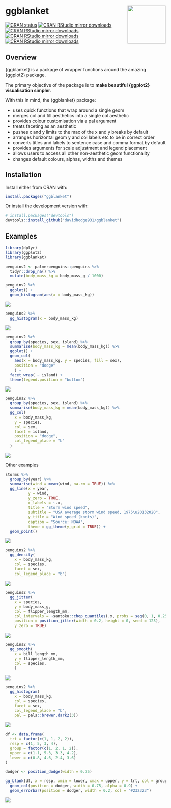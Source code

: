 
<!-- README.md is generated from README.Rmd. Please edit that file -->

# ggblanket <img src="man/figures/logo.png" align="right" width="120" />

<!-- badges: start -->

[![CRAN
status](https://www.r-pkg.org/badges/version/ggblanket)](https://CRAN.R-project.org/package=ggblanket)
[![CRAN RStudio mirror
downloads](https://cranlogs.r-pkg.org/badges/grand-total/ggblanket?color=lightgrey)](https://r-pkg.org/pkg/ggblanket)
[![CRAN RStudio mirror
downloads](https://cranlogs.r-pkg.org/badges/last-month/ggblanket?color=lightgrey)](https://r-pkg.org/pkg/ggblanket)
[![CRAN RStudio mirror
downloads](https://cranlogs.r-pkg.org/badges/last-week/ggblanket?color=lightgrey)](https://r-pkg.org/pkg/ggblanket)
[![CRAN RStudio mirror
downloads](https://cranlogs.r-pkg.org/badges/last-day/ggblanket?color=lightgrey)](https://r-pkg.org/pkg/ggblanket)
<!-- badges: end -->

## Overview

{ggblanket} is a package of wrapper functions around the amazing
{ggplot2} package.

The primary objective of the package is to **make beautiful {ggplot2}
visualisation simpler**.

With this in mind, the {ggblanket} package:

-   uses quick functions that wrap around a single geom
-   merges col and fill aesthetics into a single col aesthetic
-   provides colour customisation via a pal argument
-   treats faceting as an aesthetic
-   pushes x and y limits to the max of the x and y breaks by default
-   arranges horizontal geom y and col labels etc to be in correct order
-   converts titles and labels to sentence case and comma format by
    default
-   provides arguments for scale adjustment and legend placement
-   allows users to access all other non-aesthetic geom functionality
-   changes default colours, alphas, widths and themes

## Installation

Install either from CRAN with:

``` r
install.packages("ggblanket")
```

Or install the development version with:

``` r
# install.packages("devtools")
devtools::install_github("davidhodge931/ggblanket")
```

## Examples

``` r
library(dplyr)
library(ggplot2)
library(ggblanket)

penguins2 <- palmerpenguins::penguins %>% 
  tidyr::drop_na() %>% 
  mutate(body_mass_kg = body_mass_g / 1000) 
```

``` r
penguins2 %>% 
  ggplot() +
  geom_histogram(aes(x = body_mass_kg)) 
```

![](man/figures/README-unnamed-chunk-3-1.png)<!-- -->

``` r
penguins2 %>% 
  gg_histogram(x = body_mass_kg) 
```

![](man/figures/README-unnamed-chunk-4-1.png)<!-- -->

``` r
penguins2 %>%
  group_by(species, sex, island) %>%
  summarise(body_mass_kg = mean(body_mass_kg)) %>%
  ggplot() +
  geom_col(
    aes(x = body_mass_kg, y = species, fill = sex), 
    position = "dodge"
    ) +
  facet_wrap( ~ island) +
  theme(legend.position = "bottom")
```

![](man/figures/README-unnamed-chunk-5-1.png)<!-- -->

``` r
penguins2 %>%
  group_by(species, sex, island) %>%
  summarise(body_mass_kg = mean(body_mass_kg)) %>%
  gg_col(
    x = body_mass_kg,
    y = species,
    col = sex,
    facet = island,
    position = "dodge",
    col_legend_place = "b"
  )
```

![](man/figures/README-unnamed-chunk-6-1.png)<!-- -->

Other examples

``` r
storms %>% 
  group_by(year) %>% 
  summarise(wind = mean(wind, na.rm = TRUE)) %>% 
  gg_line(x = year, 
          y = wind, 
          y_zero = TRUE,
          x_labels = ~.x, 
          title = "Storm wind speed",
          subtitle = "USA average storm wind speed, 1975\u20132020", 
          y_title = "Wind speed (knots)", 
          caption = "Source: NOAA",
          theme = gg_theme(y_grid = TRUE)) +
  geom_point()
```

![](man/figures/README-unnamed-chunk-7-1.png)<!-- -->

``` r
penguins2 %>% 
  gg_density(
    x = body_mass_kg, 
    col = species, 
    facet = sex, 
    col_legend_place = "b")
```

![](man/figures/README-unnamed-chunk-8-1.png)<!-- -->

``` r
penguins2 %>%
  gg_jitter(
    x = species,
    y = body_mass_g,
    col = flipper_length_mm,
    col_intervals = ~santoku::chop_quantiles(.x, probs = seq(0, 1, 0.25)),
    position = position_jitter(width = 0.2, height = 0, seed = 123), 
    y_zero = TRUE)
```

![](man/figures/README-unnamed-chunk-9-1.png)<!-- -->

``` r
penguins2 %>% 
  gg_smooth(
    x = bill_length_mm,
    y = flipper_length_mm,
    col = species,
    ) 
```

![](man/figures/README-unnamed-chunk-10-1.png)<!-- -->

``` r
penguins2 %>%
  gg_histogram(
    x = body_mass_kg,
    col = species, 
    facet = sex, 
    col_legend_place = "b", 
    pal = pals::brewer.dark2(3))
```

![](man/figures/README-unnamed-chunk-11-1.png)<!-- -->

``` r
df <- data.frame(
  trt = factor(c(1, 1, 2, 2)),
  resp = c(1, 5, 3, 4),
  group = factor(c(1, 2, 1, 2)),
  upper = c(1.1, 5.3, 3.3, 4.2),
  lower = c(0.8, 4.6, 2.4, 3.6)
)

dodger <- position_dodge(width = 0.75)

gg_blank(df, x = resp, xmin = lower, xmax = upper, y = trt, col = group) +
  geom_col(position = dodger, width = 0.75, alpha = 0.9) +
  geom_errorbar(position = dodger, width = 0.2, col = "#232323")
```

![](man/figures/README-unnamed-chunk-12-1.png)<!-- -->
